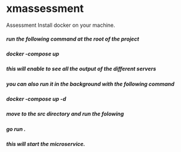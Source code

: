 # xmassessment
Assessment
Install docker on your machine.
##### run the following command at the root of the project 
#####    docker -compose up 
##### this will enable to see all the output of the different servers
##### you can also run it in the background with the following command
#####     docker -compose up -d
##### move to the src directory and run the folowing
#####  go run .
##### this will start the microservice.
